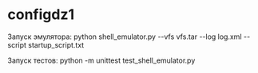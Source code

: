 # configdz1

Запуск эмулятора:
python shell_emulator.py --vfs vfs.tar --log log.xml --script startup_script.txt 

Запуск тестов:
python -m unittest test_shell_emulator.py
